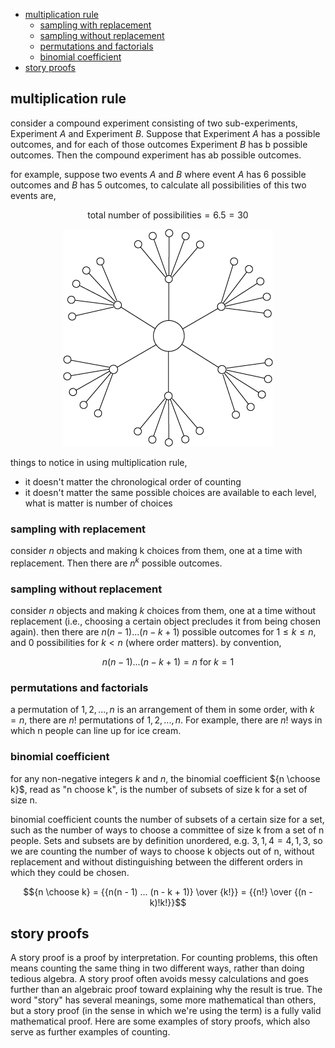 <!-- TOC -->
  * [multiplication rule](#multiplication-rule)
    * [sampling with replacement](#sampling-with-replacement)
    * [sampling without replacement](#sampling-without-replacement)
    * [permutations and factorials](#permutations-and-factorials)
    * [binomial coefficient](#binomial-coefficient)
  * [story proofs](#story-proofs)
<!-- TOC -->

## multiplication rule

consider a compound experiment consisting of two sub-experiments, Experiment $A$ and Experiment $B$. 
Suppose that Experiment $A$ has a possible outcomes, and for each of those outcomes Experiment $B$ has b
possible outcomes. Then the compound experiment has ab possible outcomes.

for example, suppose two events $A$ and $B$ where event $A$ has 6 possible outcomes and $B$ has 5 outcomes,
to calculate all possibilities of this two events are,

$$\text{total number of possibilities} = {6 . 5} = 30$$

<p align="center">
<img height="348" src="../../../images/Asset%2010.png" width="336" alt="outcome tree"/>
</p>

things to notice in using multiplication rule,

- it doesn't matter the chronological order of counting
- it doesn't matter the same possible choices are available to each level, what is matter is
  number of choices

### sampling with replacement

consider $n$ objects and making k choices from them, one at a time with replacement. Then there are $n^k$
possible outcomes.

### sampling without replacement

consider $n$ objects and making $k$ choices from them, one at a time without replacement (i.e., choosing a certain
object precludes it from being chosen again). then there are $n(n - 1) ... (n - k + 1)$ possible outcomes for 
$1 \leq k \leq n$, and 0 possibilities for $k \lt n$ (where order matters). by convention, 

$$n(n - 1) ... (n - k + 1) = n \text{ for } k = 1$$

### permutations and factorials

a permutation of $1, 2, ..., n$ is an arrangement of them in some order, with $k = n$, there are $n!$ permutations 
of $1, 2, ..., n$. For example, there are $n!$ ways in which n people can line up for ice cream.

### binomial coefficient

for any non-negative integers $k$ and $n$, the binomial coefficient ${n \choose k}$, read as "n choose k", 
is the number of subsets of size k for a set of size n.

binomial coefficient counts the number of subsets of a certain size for a set, such as the number of ways to 
choose a committee of size k from a set of n people. Sets and subsets are by definition unordered, 
e.g. ${3, 1, 4} = {4, 1, 3}$, so we are counting the number of ways to choose k objects out of n, without 
replacement and without distinguishing between the different orders in which they could be chosen.

$${n \choose k} = {{n(n - 1) ... (n - k + 1)} \over {k!}} = {{n!} \over {(n - k)!k!}}$$

## story proofs

A story proof is a proof by interpretation. For counting problems, this often means counting the same thing in 
two different ways, rather than doing tedious algebra. A story proof often avoids messy calculations and goes 
further than an algebraic proof toward explaining why the result is true. The word "story" has several meanings,
some more mathematical than others, but a story proof (in the sense in which we're using the term) is a fully 
valid mathematical proof. Here are some examples of story proofs, which also serve as further examples of counting.